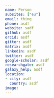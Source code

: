 ```yaml
---
name: Person
subsites: ["eu"]
email: thing
phone: asdf
website: sadf
github: asdf
orcid: asdf
gitter: asdf
matrix: asdf
linkedin: asdf
twitter: asdf
google-scholar: asdf
researchgate: asdf
galaxy_help: asdf
location:
- city: asdf
  country: asdf
image:
---
```

